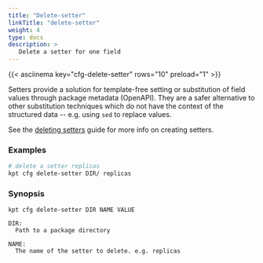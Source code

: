 ```yaml
---
title: "Delete-setter"
linkTitle: "delete-setter"
weight: 4
type: docs
description: >
   Delete a setter for one field
---
```

<!--mdtogo:Short
    Delete a setter for one field
-->

{{< asciinema key="cfg-delete-setter" rows="10" preload="1" >}}

Setters provide a solution for template-free setting or substitution of field
values through package metadata (OpenAPI).  They are a safer alternative to
other substitution techniques which do not have the context of the
structured data -- e.g. using `sed` to replace values.

See the [deleting setters] guide for more info on creating setters.

### Examples
<!--mdtogo:Examples-->
```sh
# delete a setter replicas
kpt cfg delete-setter DIR/ replicas
```

<!--mdtogo-->

### Synopsis
<!--mdtogo:Long-->
```
kpt cfg delete-setter DIR NAME VALUE

DIR:
  Path to a package directory

NAME:
  The name of the setter to delete. e.g. replicas

```

<!--mdtogo-->

[deleting setters]: ../../../guides/producer/setters
